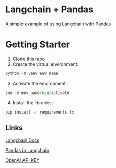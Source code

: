 # Langchain + Pandas

A simple example of using Langchain with Pandas

# Getting Starter
1. Clone this repo
2. Create the virtual environment: 
~~~python
python -m venv env_name
~~~
3. Activate the environment:
~~~python
source env_name/bin/activate
~~~
4. Install the libraries:
~~~python
pip install -r requirements.tx
~~~

## Links
[Langchain Docs](https://python.langchain.com/en/latest/index.html)

[Pandas in Langchain](https://python.langchain.com/en/latest/modules/agents/toolkits/examples/pandas.html)

[OpenAI API KEY](https://openai.com/blog/openai-api)
#
